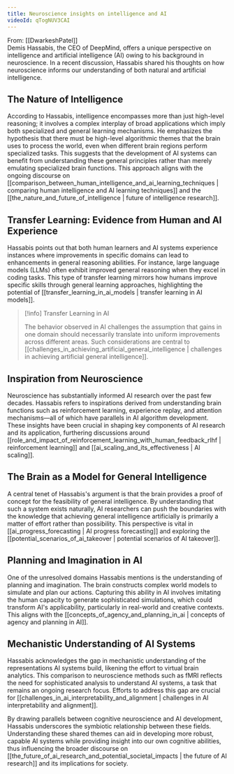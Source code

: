 ```yaml
---
title: Neuroscience insights on intelligence and AI
videoId: qTogNUV3CAI
---
```


From: [[DwarkeshPatel]] <br/> 
Demis Hassabis, the CEO of DeepMind, offers a unique perspective on intelligence and artificial intelligence (AI) owing to his background in neuroscience. In a recent discussion, Hassabis shared his thoughts on how neuroscience informs our understanding of both natural and artificial intelligence.

## The Nature of Intelligence

According to Hassabis, intelligence encompasses more than just high-level reasoning; it involves a complex interplay of broad applications which imply both specialized and general learning mechanisms. He emphasizes the hypothesis that there must be high-level algorithmic themes that the brain uses to process the world, even when different brain regions perform specialized tasks. This suggests that the development of AI systems can benefit from understanding these general principles rather than merely emulating specialized brain functions. This approach aligns with the ongoing discourse on [[comparison_between_human_intelligence_and_ai_learning_techniques | comparing human intelligence and AI learning techniques]] and the [[the_nature_and_future_of_intelligence | future of intelligence research]].

## Transfer Learning: Evidence from Human and AI Experience

Hassabis points out that both human learners and AI systems experience instances where improvements in specific domains can lead to enhancements in general reasoning abilities. For instance, large language models (LLMs) often exhibit improved general reasoning when they excel in coding tasks. This type of transfer learning mirrors how humans improve specific skills through general learning approaches, highlighting the potential of [[transfer_learning_in_ai_models | transfer learning in AI models]].

> [!info] Transfer Learning in AI
> 
> The behavior observed in AI challenges the assumption that gains in one domain should necessarily translate into uniform improvements across different areas. Such considerations are central to [[challenges_in_achieving_artificial_general_intelligence | challenges in achieving artificial general intelligence]].

## Inspiration from Neuroscience

Neuroscience has substantially informed AI research over the past few decades. Hassabis refers to inspirations derived from understanding brain functions such as reinforcement learning, experience replay, and attention mechanisms—all of which have parallels in AI algorithm development. These insights have been crucial in shaping key components of AI research and its application, furthering discussions around [[role_and_impact_of_reinforcement_learning_with_human_feedback_rlhf | reinforcement learning]] and [[ai_scaling_and_its_effectiveness | AI scaling]].

## The Brain as a Model for General Intelligence

A central tenet of Hassabis's argument is that the brain provides a proof of concept for the feasibility of general intelligence. By understanding that such a system exists naturally, AI researchers can push the boundaries with the knowledge that achieving general intelligence artificially is primarily a matter of effort rather than possibility. This perspective is vital in [[ai_progress_forecasting | AI progress forecasting]] and exploring the [[potential_scenarios_of_ai_takeover | potential scenarios of AI takeover]].

## Planning and Imagination in AI

One of the unresolved domains Hassabis mentions is the understanding of planning and imagination. The brain constructs complex world models to simulate and plan our actions. Capturing this ability in AI involves imitating the human capacity to generate sophisticated simulations, which could transform AI's applicability, particularly in real-world and creative contexts. This aligns with the [[concepts_of_agency_and_planning_in_ai | concepts of agency and planning in AI]].

## Mechanistic Understanding of AI Systems

Hassabis acknowledges the gap in mechanistic understanding of the representations AI systems build, likening the effort to virtual brain analytics. This comparison to neuroscience methods such as fMRI reflects the need for sophisticated analysis to understand AI systems, a task that remains an ongoing research focus. Efforts to address this gap are crucial for [[challenges_in_ai_interpretability_and_alignment | challenges in AI interpretability and alignment]].

By drawing parallels between cognitive neuroscience and AI development, Hassabis underscores the symbiotic relationship between these fields. Understanding these shared themes can aid in developing more robust, capable AI systems while providing insight into our own cognitive abilities, thus influencing the broader discourse on [[the_future_of_ai_research_and_potential_societal_impacts | the future of AI research]] and its implications for society.
